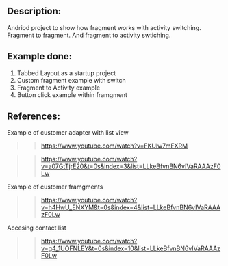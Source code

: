 ## Description:

Andriod project to show how fragment works with activity switching. Fragment to fragment. And fragment to activity swtiching. 


## Example done:

1) Tabbed Layout as a startup project
2) Custom fragment example with switch 
3) Fragment to Activity example 
4) Button click example within framgment



## References:

Example of customer adapter with list view

>> https://www.youtube.com/watch?v=FKUlw7mFXRM

>> https://www.youtube.com/watch?v=a07GtTjrE20&t=0s&index=3&list=LLkeBfvnBN6vIVaRAAAzF0Lw

Example of customer framgments

>> https://www.youtube.com/watch?v=h4HwU_ENXYM&t=0s&index=4&list=LLkeBfvnBN6vIVaRAAAzF0Lw

Accesing contact list

>> https://www.youtube.com/watch?v=g4_1UOFNLEY&t=0s&index=10&list=LLkeBfvnBN6vIVaRAAAzF0Lw


